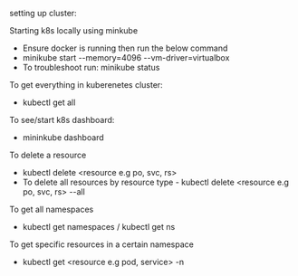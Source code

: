 setting up cluster:

Starting k8s locally using minkube

- Ensure docker is running then run the below command
- minikube start --memory=4096 --vm-driver=virtualbox
- To troubleshoot run: minikube status

To get everything in kuberenetes cluster:

- kubectl get all

To see/start k8s dashboard:

- mininkube dashboard

To delete a resource

- kubectl delete <resource e.g po, svc, rs> <name of resource>
- To delete all resources by resource type - kubectl delete <resource e.g po, svc, rs> --all

To get all namespaces

- kubectl get namespaces / kubectl get ns

To get specific resources in a certain namespace

- kubectl get <resource e.g pod, service> -n <namespace>
